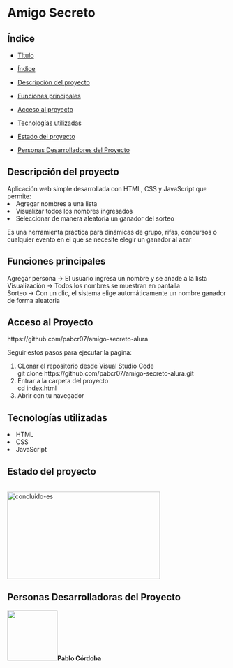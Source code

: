 <h1>Amigo Secreto</h1>
<h2>Índice</h2>

* [Título](#amigo-secreto)

* [Índice](#índice)

* [Descripción del proyecto](#descripción-del-proyecto)

* [Funciones principales](#funciones-principales)

* [Acceso al proyecto](#acceso-al-proyecto)

* [Tecnologías utilizadas](#tecnologías-utilizadas)

* [Estado del proyecto](#estado-del-proyecto)

* [Personas Desarrolladores del Proyecto](#personas-desarrolladoras-del-proyecto)

<h2>Descripción del proyecto</h2>
Aplicación web simple desarrollada con HTML, CSS y JavaScript que permite:

<li>Agregar nombres a una lista</li>

<li>Visualizar todos los nombres ingresados</li>

<li>Seleccionar de manera aleatoria un ganador del sorteo</li>

Es una herramienta práctica para dinámicas de grupo, rifas, concursos o cualquier evento en el que se necesite elegir un ganador al azar

<h2>Funciones principales</h2>

Agregar persona → El usuario ingresa un nombre y se añade a la lista<br>
Visualización → Todos los nombres se muestran en pantalla<br>
Sorteo → Con un clic, el sistema elige automáticamente un nombre ganador de forma aleatoria

<h2>Acceso al Proyecto</h2>
https://github.com/pabcr07/amigo-secreto-alura

Seguir estos pasos para ejecutar la página:
<ol>
  <li>CLonar el repositorio desde Visual Studio Code<br>git clone https://github.com/pabcr07/amigo-secreto-alura.git</li>
  <li>Entrar a la carpeta del proyecto<br>cd index.html</li>
  <li>Abrir con tu navegador</li>
</ol>

<h2>Tecnologías utilizadas</h2>
<li>HTML</li>
<li>CSS</li>
<li>JavaScript</li>

<h2>Estado del proyecto</h2>
<br><img width="350" height="200" alt="concluido-es" src="https://github.com/user-attachments/assets/98f882a1-38f2-402d-8b25-9a64bac9c3ef" />

<h2>Personas Desarrolladoras del Proyecto</h2>
<img src="https://avatars.githubusercontent.com/u/168239958?v=4" width=115><strong>Pablo Córdoba</strong>

